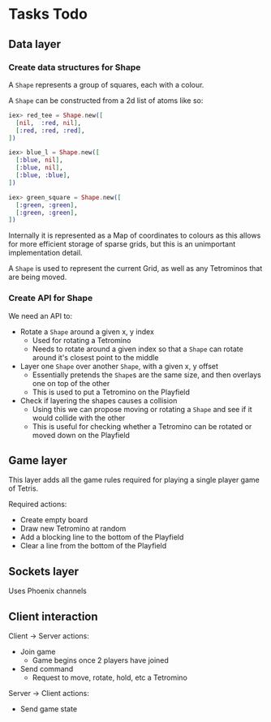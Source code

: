# Tasks Todo

## Data layer

### Create data structures for Shape

A `Shape` represents a group of squares, each with a colour.

A `Shape` can be constructed from a 2d list of atoms like so:

```elixir
iex> red_tee = Shape.new([
  [nil,  :red, nil],
  [:red, :red, :red],
])

iex> blue_l = Shape.new([
  [:blue, nil],
  [:blue, nil],
  [:blue, :blue],
])

iex> green_square = Shape.new([
  [:green, :green],
  [:green, :green],
])
```

Internally it is represented as a Map of coordinates to colours as this allows for more efficient
storage of sparse grids, but this is an unimportant implementation detail.

A `Shape` is used to represent the current Grid, as well as any Tetrominos that are being moved.

### Create API for Shape

We need an API to:

* Rotate a `Shape` around a given x, y index
  * Used for rotating a Tetromino
  * Needs to rotate around a given index so that a `Shape` can rotate around it's closest point to the middle
* Layer one `Shape` over another `Shape`, with a given x, y offset
  * Essentially pretends the `Shape`s are the same size, and then overlays one on top of the other
  * This is used to put a Tetromino on the Playfield
* Check if layering the shapes causes a collision
  * Using this we can propose moving or rotating a `Shape` and see if it would collide with the other
  * This is useful for checking whether a Tetromino can be rotated or moved down on the Playfield

## Game layer

This layer adds all the game rules required for playing a single player game of Tetris.

Required actions:

* Create empty board
* Draw new Tetromino at random
* Add a blocking line to the bottom of the Playfield
* Clear a line from the bottom of the Playfield


## Sockets layer

Uses Phoenix channels

## Client interaction

Client -> Server actions:

* Join game
  * Game begins once 2 players have joined
* Send command
  * Request to move, rotate, hold, etc a Tetromino

Server -> Client actions:

* Send game state
